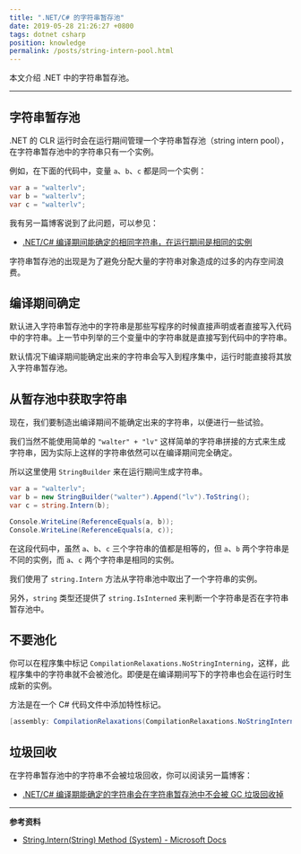 ```yaml
---
title: ".NET/C# 的字符串暂存池"
date: 2019-05-28 21:26:27 +0800
tags: dotnet csharp
position: knowledge
permalink: /posts/string-intern-pool.html
---
```


本文介绍 .NET 中的字符串暂存池。

---

<div id="toc"></div>

## 字符串暂存池

.NET 的 CLR 运行时会在运行期间管理一个字符串暂存池（string intern pool），在字符串暂存池中的字符串只有一个实例。

例如，在下面的代码中，变量 `a`、`b`、`c` 都是同一个实例：

```csharp
var a = "walterlv";
var b = "walterlv";
var c = "walterlv";
```

我有另一篇博客说到了此问题，可以参见：

- [.NET/C# 编译期间能确定的相同字符串，在运行期间是相同的实例](/post/same-strings-at-compile-time-are-the-same-instances-at-runtime)

字符串暂存池的出现是为了避免分配大量的字符串对象造成的过多的内存空间浪费。

## 编译期间确定

默认进入字符串暂存池中的字符串是那些写程序的时候直接声明或者直接写入代码中的字符串。上一节中列举的三个变量中的字符串就是直接写到代码中的字符串。

默认情况下编译期间能确定出来的字符串会写入到程序集中，运行时能直接将其放入字符串暂存池。

## 从暂存池中获取字符串

现在，我们要制造出编译期间不能确定出来的字符串，以便进行一些试验。

我们当然不能使用简单的 `"walter" + "lv"` 这样简单的字符串拼接的方式来生成字符串，因为实际上这样的字符串依然可以在编译期间完全确定。

所以这里使用 `StringBuilder` 来在运行期间生成字符串。

```csharp
var a = "walterlv";
var b = new StringBuilder("walter").Append("lv").ToString();
var c = string.Intern(b);

Console.WriteLine(ReferenceEquals(a, b));
Console.WriteLine(ReferenceEquals(a, c));
```

在这段代码中，虽然 `a`、`b`、`c` 三个字符串的值都是相等的，但 `a`、`b` 两个字符串是不同的实例，而 `a`、`c` 两个字符串是相同的实例。

我们使用了 `string.Intern` 方法从字符串池中取出了一个字符串的实例。

另外，`string` 类型还提供了 `string.IsInterned` 来判断一个字符串是否在字符串暂存池中。

## 不要池化

你可以在程序集中标记 `CompilationRelaxations.NoStringInterning`，这样，此程序集中的字符串就不会被池化。即便是在编译期间写下的字符串也会在运行时生成新的实例。

方法是在一个 C# 代码文件中添加特性标记。

```csharp
[assembly: CompilationRelaxations(CompilationRelaxations.NoStringInterning)]
```

## 垃圾回收

在字符串暂存池中的字符串不会被垃圾回收，你可以阅读另一篇博客：

- [.NET/C# 编译期能确定的字符串会在字符串暂存池中不会被 GC 垃圾回收掉](/post/-compile-time-strings-are-in-the-string-intern-pool)

---

**参考资料**

- [String.Intern(String) Method (System) - Microsoft Docs](https://docs.microsoft.com/en-us/dotnet/api/system.string.intern?redirectedfrom=MSDN&view=netframework-4.8#System_String_Intern_System_String_)

